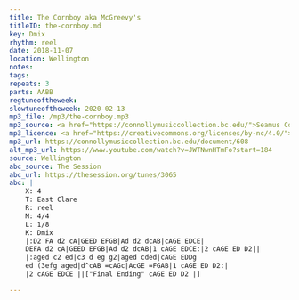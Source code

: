 ```yaml
---
title: The Cornboy aka McGreevy's
titleID: the-cornboy.md
key: Dmix
rhythm: reel
date: 2018-11-07
location: Wellington
notes:
tags:
repeats: 3
parts: AABB
regtuneoftheweek:
slowtuneoftheweek: 2020-02-13
mp3_file: /mp3/the-cornboy.mp3
mp3_source: <a href="https://connollymusiccollection.bc.edu/">Seamus Connolly and Boston College Libraries, 2016</a>
mp3_licence: <a href="https://creativecommons.org/licenses/by-nc/4.0/">CC-BY-NC-4.0</a>
mp3_url: https://connollymusiccollection.bc.edu/document/608
alt_mp3_url: https://www.youtube.com/watch?v=JWTNwnHTmFo?start=184
source: Wellington
abc_source: The Session
abc_url: https://thesession.org/tunes/3065
abc: |
    X: 4
    T: East Clare
    R: reel
    M: 4/4
    L: 1/8
    K: Dmix
    |:D2 FA d2 cA|GEED EFGB|Ad d2 dcAB|cAGE EDCE|
    DEFA d2 cA|GEED EFGB|Ad d2 dcAB|1 cAGE EDCE:|2 cAGE ED D2||
    |:aged c2 ed|c3 d eg g2|aged cded|cAGE EDDg
    ed (3efg aged|d^cAB =cAGc|AcGE =FGAB|1 cAGE ED D2:|
    |2 cAGE EDCE ||["Final Ending" cAGE ED D2 |]

---
```

